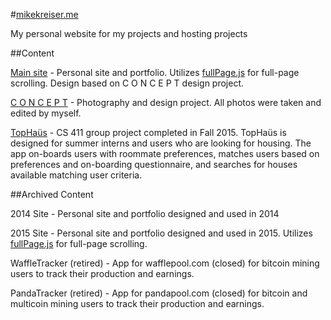 #[mikekreiser.me](http://mikekreiser.me/)

My personal website for my projects and hosting projects 

##Content

[Main site](http://mikekreiser.me/) - Personal site and portfolio. Utilizes [fullPage.js](https://github.com/alvarotrigo/fullPage.js/) for full-page scrolling. Design based on C O N C E P T design project.

[C O N C E P T](http://mikekreiser.me/concept) - Photography and design project. All photos were taken and edited by myself.

[TopHaüs](http://mikekreiser.me/tophaus) - CS 411 group project completed in Fall 2015. TopHaüs is designed for summer interns and users who are looking for housing. The app on-boards users with roommate preferences, matches users based on preferences and on-boarding questionnaire, and searches for houses available matching user criteria.

##Archived Content

2014 Site - Personal site and portfolio designed and used in 2014

2015 Site - Personal site and portfolio designed and used in 2015. Utilizes [fullPage.js](https://github.com/alvarotrigo/fullPage.js/) for full-page scrolling.

WaffleTracker (retired) - App for wafflepool.com (closed) for bitcoin mining users to track their production and earnings.

PandaTracker (retired) - App for pandapool.com (closed) for bitcoin and multicoin mining users to track their production and earnings.
